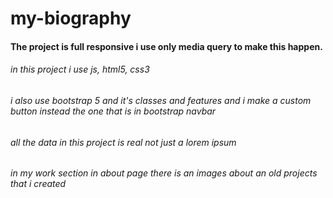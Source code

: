 # my-biography

#### The project is full responsive i use only media query to make this happen.

###### in this project i use js, html5, css3
###### i also use bootstrap 5 and it's classes and features and i make a custom button instead the one that is in bootstrap navbar
###### all the data in this project is real not just a lorem ipsum
###### in my work section in about page there is an images about an old projects that i created
